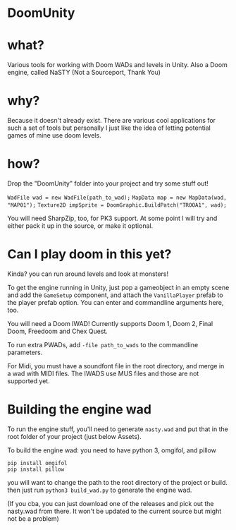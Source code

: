 # DoomUnity

# what?

Various tools for working with Doom WADs and levels in Unity.
Also a Doom engine, called NaSTY (Not a Sourceport, Thank You)

# why?

Because it doesn't already exist. There are various cool applications for such a set of tools but personally I just like the idea of letting potential games of mine use doom levels.

# how?

Drop the "DoomUnity" folder into your project and try some stuff out!

`WadFile wad = new WadFile(path_to_wad);`
`MapData map = new MapData(wad, "MAP01");`
`Texture2D impSprite = DoomGraphic.BuildPatch("TROOA1", wad);`

You will need SharpZip, too, for PK3 support. At some point I will try and either pack it up in the source, or make it optional.

# Can I play doom in this yet?

Kinda? you can run around levels and look at monsters!

To get the engine running in Unity, just pop a gameobject in an empty scene and add the `GameSetup` component, and attach the `VanillaPlayer` prefab to the player prefab option.
You can enter and commandline arguments here, too. 

You will need a Doom IWAD! Currently supports Doom 1, Doom 2, Final Doom, Freedoom and Chex Quest.

To run extra PWADs, add `-file path_to_wads` to the commandline parameters. 

For Midi, you must have a soundfont file in the root directory, and merge in a wad with MIDI files.
The IWADS use MUS files and those are not supported yet.

# Building the engine wad

To run the engine stuff, you'll need to generate `nasty.wad` and put that in the root folder of your project (just below Assets).

To build the engine wad: you need to have python 3, omgifol, and pillow

`pip install omgifol`  
`pip install pillow`

you will want to change the path to the root directory of the project or build.
then just run `python3 build_wad.py` to generate the engine wad.

(If you cba, you can just download one of the releases and pick out the nasty.wad from there. It won't be updated to the current source but might not be a problem)
